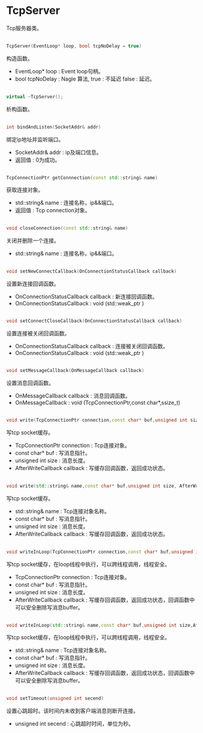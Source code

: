 # TcpServer
Tcp服务器类。
<br></br>
```C++
TcpServer(EventLoop* loop, bool tcpNoDelay = true)
```
构造函数。
* EventLoop* loop : Event loop句柄。
* bool tcpNoDelay :  Nagle 算法, true : 不延迟 false : 延迟。
<br></br>
```C++
virtual ~TcpServer();
```
析构函数。
<br></br>
```C++
int bindAndListen(SocketAddr& addr)
```
绑定ip地址并监听端口。
* SocketAddr& addr : ip及端口信息。
* 返回值 : 0为成功。
<br></br>
```C++
TcpConnectionPtr getConnnection(const std::string& name)
```
获取连接对象。
* std::string& name : 连接名称，ip&&端口。
* 返回值 : Tcp connection对象。
<br></br>
```C++
void closeConnection(const std::string& name)
```
关闭并删除一个连接。
* std::string& name : 连接名称，ip&&端口。
<br></br>
```C++
void setNewConnectCallback(OnConnectionStatusCallback callback)
```
设置新连接回调函数。
* OnConnectionStatusCallback callback : 新连接回调函数。
* OnConnectionStatusCallback : void (std::weak_ptr<TcpConnection> )
<br></br>
```C++
void setConnectCloseCallback(OnConnectionStatusCallback callback)
```
设置连接被关闭回调函数。
* OnConnectionStatusCallback callback : 连接被关闭回调函数。
* OnConnectionStatusCallback : void (std::weak_ptr<TcpConnection> )
<br></br>
```C++
void setMessageCallback(OnMessageCallback callback)
```
设置消息回调函数。
* OnMessageCallback callback : 消息回调函数。
* OnMessageCallback : void (TcpConnectionPtr,const char*,ssize_t)
<br></br>
```C++
void write(TcpConnectionPtr connection,const char* buf,unsigned int size, AfterWriteCallback callback = nullptr)
```
写tcp socket缓存。
* TcpConnectionPtr connection : Tcp连接对象。
* const char* buf : 写消息指针。
* unsigned int size : 消息长度。
* AfterWriteCallback callback : 写缓存回调函数，返回成功状态。
<br></br>
```C++
void write(std::string& name,const char* buf,unsigned int size, AfterWriteCallback callback =nullptr)
```
写tcp socket缓存。
* std::string& name : Tcp连接对象名称。
* const char* buf : 写消息指针。
* unsigned int size : 消息长度。
* AfterWriteCallback callback : 写缓存回调函数，返回成功状态。
<br></br>
```C++
void writeInLoop(TcpConnectionPtr connection,const char* buf,unsigned int size,AfterWriteCallback callback)
```
写tcp socket缓存，在loop线程中执行，可以跨线程调用，线程安全。
* TcpConnectionPtr connection : Tcp连接对象。
* const char* buf : 写消息指针。
* unsigned int size : 消息长度。
* AfterWriteCallback callback : 写缓存回调函数，返回成功状态，回调函数中可以安全删除写消息buffer。
<br></br>
```C++
void writeInLoop(std::string& name,const char* buf,unsigned int size,AfterWriteCallback callback)
```
写tcp socket缓存，在loop线程中执行，可以跨线程调用，线程安全。
* std::string& name : Tcp连接对象名称。
* const char* buf : 写消息指针。
* unsigned int size : 消息长度。
* AfterWriteCallback callback : 写缓存回调函数，返回成功状态，回调函数中可以安全删除写消息buffer。
<br></br>
```C++
void setTimeout(unsigned int secend)
```
设置心跳超时。该时间内未收到客户端消息则断开连接。
* unsigned int secend : 心跳超时时间，单位为秒。